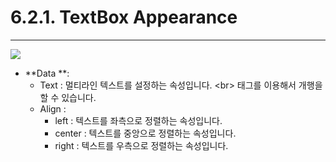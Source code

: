 # 6.2.1. TextBox Appearance

---

![](/assets/textbox-ex-002.png)

* **Data **: 
  * Text : 멀티라인 텍스트를 설정하는 속성입니다. &lt;br&gt; 태그를 이용해서 개행을 할 수 있습니다.
  * Align : 
    * left : 텍스트를 좌측으로 정렬하는 속성입니다.
    * center : 텍스트를 중앙으로 정렬하는 속성입니다.
    * right : 텍스트를 우측으로 정렬하는 속성입니다.



